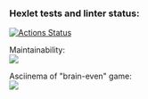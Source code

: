### Hexlet tests and linter status:

[![Actions Status](https://github.com/VolodiaKuz/frontend-project-44/actions/workflows/hexlet-check.yml/badge.svg)](https://github.com/VolodiaKuz/frontend-project-44/actions)

Maintainability:
<br>
<a href="https://codeclimate.com/github/VolodiaKuz/frontend-project-44/maintainability"><img src="https://api.codeclimate.com/v1/badges/feb9f6fc95757e3e45d3/maintainability" /></a>

Asciinema of "brain-even" game:
<br>
<a href="https://asciinema.org/a/uvorsUetSeXoXvx5VXjQps1ey" target="_blank"><img src="https://asciinema.org/a/uvorsUetSeXoXvx5VXjQps1ey.svg" /></a>

